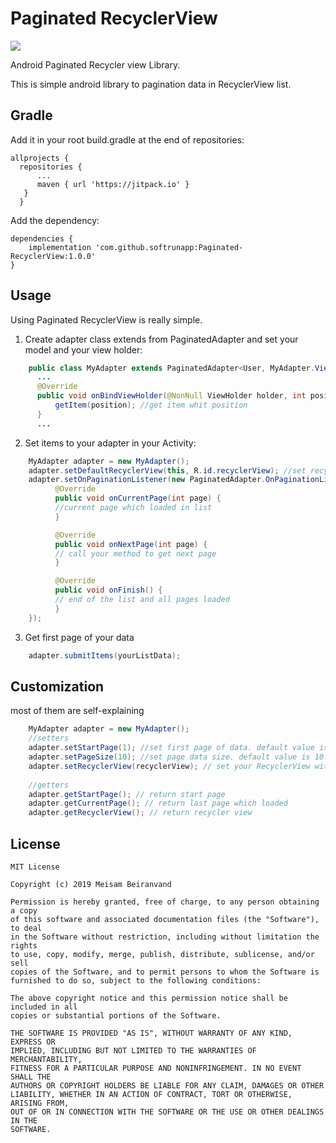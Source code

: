 # Paginated RecyclerView
[![](https://jitpack.io/v/softrunapp/Paginated-RecyclerView.svg)](https://jitpack.io/#softrunapp/Paginated-RecyclerView)


Android Paginated Recycler view Library.

This is simple android library to pagination data in RecyclerView list.

## Gradle

Add it in your root build.gradle at the end of repositories:


    allprojects {
      repositories {
          ...
          maven { url 'https://jitpack.io' }
       }
	  }
Add the dependency:

	dependencies {
	    implementation 'com.github.softrunapp:Paginated-RecyclerView:1.0.0'
	}




## Usage
Using Paginated RecyclerView is really simple.

1. Create adapter class extends from PaginatedAdapter and set your model and your view holder: 

```java
    public class MyAdapter extends PaginatedAdapter<User, MyAdapter.ViewHolder> {
      ...
      @Override
      public void onBindViewHolder(@NonNull ViewHolder holder, int position) {
          getItem(position); //get item whit position
      }
      ...
```

2. Set items to your adapter in your Activity: 

```java
    MyAdapter adapter = new MyAdapter();
    adapter.setDefaultRecyclerView(this, R.id.recyclerView); //set recyclerview with id and Activity. by default set LinearLayout for LayoutManager and setFixSize to true
    adapter.setOnPaginationListener(new PaginatedAdapter.OnPaginationListener() {
	      @Override
	      public void onCurrentPage(int page) {
		  //current page which loaded in list
	      }

	      @Override
	      public void onNextPage(int page) {
		  // call your method to get next page
	      }

	      @Override
	      public void onFinish() {
		  // end of the list and all pages loaded
	      }
	});
```

3. Get first page of your data

```java
    adapter.submitItems(yourListData);
```

## Customization
most of them are self-explaining

```java
    MyAdapter adapter = new MyAdapter();
    //setters
    adapter.setStartPage(1); //set first page of data. default value is 1.
    adapter.setPageSize(10); //set page data size. default value is 10.
    adapter.setRecyclerView(recyclerView); // set your RecyclerView with options
    
    //getters
    adapter.getStartPage(); // return start page
    adapter.getCurrentPage(); // return last page which loaded
    adapter.getRecyclerView(); // return recycler view 
```
## License
	MIT License

	Copyright (c) 2019 Meisam Beiranvand

	Permission is hereby granted, free of charge, to any person obtaining a copy
	of this software and associated documentation files (the "Software"), to deal
	in the Software without restriction, including without limitation the rights
	to use, copy, modify, merge, publish, distribute, sublicense, and/or sell
	copies of the Software, and to permit persons to whom the Software is
	furnished to do so, subject to the following conditions:

	The above copyright notice and this permission notice shall be included in all
	copies or substantial portions of the Software.

	THE SOFTWARE IS PROVIDED "AS IS", WITHOUT WARRANTY OF ANY KIND, EXPRESS OR
	IMPLIED, INCLUDING BUT NOT LIMITED TO THE WARRANTIES OF MERCHANTABILITY,
	FITNESS FOR A PARTICULAR PURPOSE AND NONINFRINGEMENT. IN NO EVENT SHALL THE
	AUTHORS OR COPYRIGHT HOLDERS BE LIABLE FOR ANY CLAIM, DAMAGES OR OTHER
	LIABILITY, WHETHER IN AN ACTION OF CONTRACT, TORT OR OTHERWISE, ARISING FROM,
	OUT OF OR IN CONNECTION WITH THE SOFTWARE OR THE USE OR OTHER DEALINGS IN THE
	SOFTWARE.
